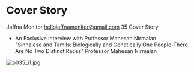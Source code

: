 # Cover Story

Jaffna Monitor
hellojaffnamonitor@gmail.com
35
Cover Story
 - An Exclusive Interview with 
Professor Mahesan Nirmalan  
"Sinhalese and Tamils: Biologically 
and Genetically One People-There 
Are No Two Distinct Races"
Professor Mahesan Nirmalan

![p035_i1.jpg](images_out/013_cover_story/p035_i1.jpg)


